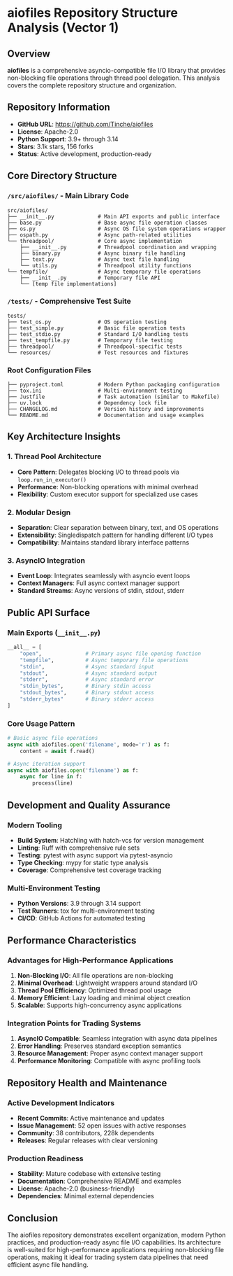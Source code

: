 # aiofiles Repository Structure Analysis (Vector 1)

## Overview
**aiofiles** is a comprehensive asyncio-compatible file I/O library that provides non-blocking file operations through thread pool delegation. This analysis covers the complete repository structure and organization.

## Repository Information
- **GitHub URL**: https://github.com/Tinche/aiofiles
- **License**: Apache-2.0
- **Python Support**: 3.9+ through 3.14
- **Stars**: 3.1k stars, 156 forks
- **Status**: Active development, production-ready

## Core Directory Structure

### `/src/aiofiles/` - Main Library Code
```
src/aiofiles/
├── __init__.py              # Main API exports and public interface
├── base.py                  # Base async file operation classes
├── os.py                    # Async OS file system operations wrapper
├── ospath.py                # Async path-related utilities
└── threadpool/              # Core async implementation
    ├── __init__.py          # Threadpool coordination and wrapping
    ├── binary.py            # Async binary file handling
    ├── text.py              # Async text file handling  
    └── utils.py             # Threadpool utility functions
└── tempfile/                # Async temporary file operations
    ├── __init__.py          # Temporary file API
    └── [temp file implementations]
```

### `/tests/` - Comprehensive Test Suite
```
tests/
├── test_os.py               # OS operation testing
├── test_simple.py           # Basic file operation tests
├── test_stdio.py            # Standard I/O handling tests
├── test_tempfile.py         # Temporary file testing
├── threadpool/              # Threadpool-specific tests
└── resources/               # Test resources and fixtures
```

### Root Configuration Files
```
├── pyproject.toml           # Modern Python packaging configuration
├── tox.ini                  # Multi-environment testing
├── Justfile                 # Task automation (similar to Makefile)
├── uv.lock                  # Dependency lock file
├── CHANGELOG.md             # Version history and improvements
└── README.md                # Documentation and usage examples
```

## Key Architecture Insights

### 1. Thread Pool Architecture
- **Core Pattern**: Delegates blocking I/O to thread pools via `loop.run_in_executor()`
- **Performance**: Non-blocking operations with minimal overhead
- **Flexibility**: Custom executor support for specialized use cases

### 2. Modular Design
- **Separation**: Clear separation between binary, text, and OS operations  
- **Extensibility**: Singledispatch pattern for handling different I/O types
- **Compatibility**: Maintains standard library interface patterns

### 3. AsyncIO Integration
- **Event Loop**: Integrates seamlessly with asyncio event loops
- **Context Managers**: Full async context manager support
- **Standard Streams**: Async versions of stdin, stdout, stderr

## Public API Surface

### Main Exports (`__init__.py`)
```python
__all__ = [
    "open",              # Primary async file opening function
    "tempfile",          # Async temporary file operations
    "stdin",             # Async standard input
    "stdout",            # Async standard output  
    "stderr",            # Async standard error
    "stdin_bytes",       # Binary stdin access
    "stdout_bytes",      # Binary stdout access
    "stderr_bytes"       # Binary stderr access
]
```

### Core Usage Pattern
```python
# Basic async file operations
async with aiofiles.open('filename', mode='r') as f:
    content = await f.read()

# Async iteration support
async with aiofiles.open('filename') as f:
    async for line in f:
        process(line)
```

## Development and Quality Assurance

### Modern Tooling
- **Build System**: Hatchling with hatch-vcs for version management
- **Linting**: Ruff with comprehensive rule sets
- **Testing**: pytest with async support via pytest-asyncio
- **Type Checking**: mypy for static type analysis
- **Coverage**: Comprehensive test coverage tracking

### Multi-Environment Testing
- **Python Versions**: 3.9 through 3.14 support
- **Test Runners**: tox for multi-environment testing
- **CI/CD**: GitHub Actions for automated testing

## Performance Characteristics

### Advantages for High-Performance Applications
1. **Non-Blocking I/O**: All file operations are non-blocking
2. **Minimal Overhead**: Lightweight wrappers around standard I/O
3. **Thread Pool Efficiency**: Optimized thread pool usage
4. **Memory Efficient**: Lazy loading and minimal object creation
5. **Scalable**: Supports high-concurrency async applications

### Integration Points for Trading Systems
1. **AsyncIO Compatible**: Seamless integration with async data pipelines
2. **Error Handling**: Preserves standard exception semantics
3. **Resource Management**: Proper async context manager support
4. **Performance Monitoring**: Compatible with async profiling tools

## Repository Health and Maintenance

### Active Development Indicators
- **Recent Commits**: Active maintenance and updates
- **Issue Management**: 52 open issues with active responses
- **Community**: 38 contributors, 228k dependents
- **Releases**: Regular releases with clear versioning

### Production Readiness
- **Stability**: Mature codebase with extensive testing
- **Documentation**: Comprehensive README and examples
- **License**: Apache-2.0 (business-friendly)
- **Dependencies**: Minimal external dependencies

## Conclusion

The aiofiles repository demonstrates excellent organization, modern Python practices, and production-ready async file I/O capabilities. Its architecture is well-suited for high-performance applications requiring non-blocking file operations, making it ideal for trading system data pipelines that need efficient async file handling.